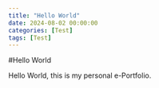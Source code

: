 ```yaml
---
title: "Hello World"
date: 2024-08-02 00:00:00
categories: [Test]
tags: [Test]
---
```


#Hello World

Hello World, this is my personal e-Portfolio.
